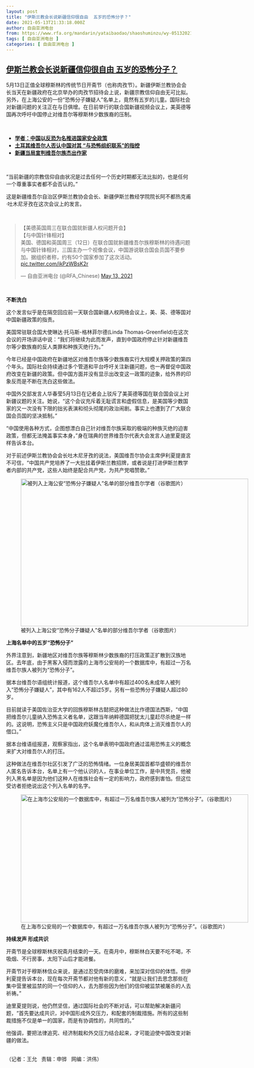 ```yaml
---
layout: post
title: "伊斯兰教会长说新疆信仰很自由  五岁的恐怖分子？"
date: 2021-05-13T21:33:18.000Z
author: 自由亚洲电台
from: https://www.rfa.org/mandarin/yataibaodao/shaoshuminzu/wy-05132021133757.html
tags: [ 自由亚洲电台 ]
categories: [ 自由亚洲电台 ]
---
```

<!--1620941598000-->
[伊斯兰教会长说新疆信仰很自由  五岁的恐怖分子？](https://www.rfa.org/mandarin/yataibaodao/shaoshuminzu/wy-05132021133757.html)
------

<div>
<p></p><p>5月13日正值全球穆斯林的传统节日开斋节（也称肉孜节）。新疆伊斯兰教协会会长当天在新疆政府在北京举办的肉孜节招待会上说，新疆宗教信仰自由无可比拟。另外，在上海公安的一份“恐怖分子嫌疑人”名单上，竟然有五岁的儿童。国际社会对新疆问题的关注正在与日俱增。在日前举行的联合国新疆视频会议上，美英德等国再次呼吁中国停止对维吾尔等穆斯林少数族裔的压制。</p><p><br/></p><ul><li><a href="https://www.rfa.org/mandarin/yataibaodao/shehui/hj-09052018203157.html"><strong>学者：中国以反恐为名推进国家安全政策</strong></a></li><li><strong><a href="https://www.rfa.org/mandarin/zhuanlan/jieduxinjiang/xj-04232021184019.html">土耳其维吾尔人否认中国对其 “与恐怖组织联系”的指控</a></strong></li><li><strong><a href="https://www.rfa.org/mandarin/zhuanlan/jieduxinjiang/xj-04302021151042.html">新疆当局宣判维吾尔族杰出作家</a></strong></li></ul><p><br/></p><p>“当前新疆的宗教信仰自由状况是过去任何一个历史时期都无法比拟的，也是任何一个尊重事实者都不会否认的。”</p><p>这是新疆维吾尔自治区伊斯兰教协会会长、新疆伊斯兰教经学院院长阿不都热克甫·吐木尼牙孜在这次会议上的发言。</p><p><br/></p><blockquote class="twitter-tweet"><p dir="ltr" lang="zh">【美德英国周三在联合国就新疆人权问题开会】<br/>【与中国针锋相对】<br/>美国、德国和英国周三（12日）在联合国就新疆维吾尔族穆斯林的待遇问题与中国针锋相对，三国主办一个视像会议，中国游说联合国会员国不要参加。据组织者称，约有50个国家参加了这次活动。 <a href="https://t.co/ikPzWBsK2r">pic.twitter.com/ikPzWBsK2r</a></p>— 自由亚洲电台 (@RFA_Chinese) <a href="https://twitter.com/RFA_Chinese/status/1392801519615893505?ref_src=twsrc%5Etfw">May 13, 2021</a></blockquote><p><br/></p><p><strong>不断洗白</strong></p><p>这个发言似乎是在隔空回应前一天联合国新疆人权网络会议上，美、英、德等国对中国新疆政策的指责。</p><p>美国常驻联合国大使琳达·托马斯-格林菲尔德(Linda Thomas-Greenfield)在这次会议的开场讲话中说：“我们将继续为此而发声，直到中国政府停止针对新疆维吾尔等少数族裔的反人类罪和种族灭绝行为。”</p><p>今年已经是中国政府在新疆地区对维吾尔族等少数族裔实行大规模关押政策的第四个年头。国际社会持续通过多个管道和平台呼吁关注新疆问题，也一再督促中国政府改变在新疆的政策。但中国方面并没有显示出改变这一政策的迹象，给外界的印象反而是不断在洗白这些做法。</p><p>中国外交部发言人华春莹5月13日在记者会上驳斥了美英德等国在联合国会议上对新疆议题的关注。她说，“这个会议充斥着无耻谎言和虚假信息，是美国等少数国家的又一次没有下限的拙劣表演和彻头彻尾的政治闹剧。事实上也遭到了广大联合国会员国的坚决抵制。”</p><p>“中国使用各种方式，企图想漂白自己针对维吾尔族采取的极端的种族灭绝的迫害政策，但都无法掩盖事实本身，”身在瑞典的世界维吾尔代表大会发言人迪里夏提这样告诉本台。</p><p>对于前述伊斯兰教协会会长吐木尼牙孜的说法，美国维吾尔协会主席伊利夏提直言不可信，“中国共产党培养了一大批挂着伊斯兰教招牌，或者说是打进伊斯兰教学者内部的共产党，这些人始终是配合共产党，为共产党唱赞歌。”</p><p><figure class="image-richtext image-inline captioned" style="width:620px;"><img alt="被列入上海公安“恐怖分子嫌疑人”名单的部分维吾尔学者（谷歌图片）" height="402" src="https://www.rfa.org/mandarin/yataibaodao/shaoshuminzu/wy-05132021133757.html/wy0513a.jpg/@@images/728c188b-d136-40a2-9b63-5673149bd828.png" title="wy0513a.jpg" width="620"/><figcaption class="image-caption">被列入上海公安“恐怖分子嫌疑人”名单的部分维吾尔学者（谷歌图片）</figcaption><small></small></figure></p><p><strong>上海名单中的五岁“恐怖分子”</strong></p><p>外界注意到，新疆地区对维吾尔族等穆斯林少数族裔的打压政策正扩散到汉族地区。去年底，由于黑客入侵而泄露的上海市公安局的一个数据库中，有超过一万名维吾尔族人被列为“恐怖分子”。</p><p>据本台维吾尔语组统计报道，这个维吾尔人名单中有超过400名未成年人被列入“恐怖分子嫌疑人”，其中有162人不超过5岁。另有一些恐怖分子嫌疑人超过80岁。</p><p>目前就读于美国佐治亚大学的回族穆斯林古懿把这种做法比作德国法西斯，“中国把维吾尔儿童纳入恐怖主义者名单，这跟当年纳粹德国把犹太儿童赶尽杀绝是一样的。这说明，恐怖主义只是中国政府妖魔化维吾尔人，和从肉体上消灭维吾尔人的借口。”</p><p>据本台维语组报道，观察家指出，这个名单表明中国政府通过滥用恐怖主义的概念来扩大对维吾尔人的打压。</p><p>这种做法在维吾尔社区引发了广泛的恐怖情绪。一位身居美国首都华盛顿的维吾尔人匿名告诉本台，名单上有一个他认识的人，在事业单位工作，是中共党员，他被列入黑名单是因为他们这种人在维族社会有一定的影响力，政府感到害怕。但这位受访者拒绝说出这个列入名单的名字。</p><p><figure class="image-richtext image-inline captioned" style="width:620px;"><img alt="在上海市公安局的一个数据库中，有超过一万名维吾尔族人被列为“恐怖分子”。（谷歌图片）" height="349" src="https://www.rfa.org/mandarin/yataibaodao/shaoshuminzu/wy-05132021133757.html/wy0513b.jpg/@@images/1a1a7953-6561-40f4-94af-3b1389ea38ec.png" title="wy0513b.jpg" width="620"/><figcaption class="image-caption">在上海市公安局的一个数据库中，有超过一万名维吾尔族人被列为“恐怖分子”。（谷歌图片）</figcaption><small></small></figure></p><p><strong>持续发声 形成共识</strong></p><p>开斋节是全球穆斯林庆祝斋月结束的一天。在斋月中，穆斯林白天要不吃不喝，不吸烟、不行房事，太阳下山后才能进餐。</p><p>开斋节对于穆斯林信众来说，是通过忍受肉体的磨难，来加深对信仰的体悟。但伊利夏提告诉本台，现在每次开斋节都对他有新的意义，“就是让我们去思念那些在集中营里被监禁的同一个信仰的人，去为那些因为他们的信仰被监禁被屠杀的人去祈祷。”</p><p>迪里夏提则说，他仍然坚信，通过国际社会的不断对话，可以帮助解决新疆问题，“首先要达成共识，对中国形成外交压力，和配套的制裁措施。所有的这些制裁措施不仅是单一的国家，而是有协调性的，共同性的。”</p><p>他强调，要把法律追究、经济制裁和外交压力结合起来，才可能迫使中国改变对新疆的做法。</p><p><br/>（记者：王允   责辑：申铧   网编：洪伟）</p>
</div>
